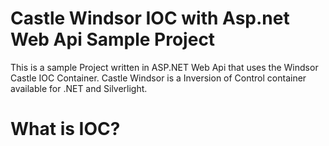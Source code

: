 # Castle Windsor IOC with Asp.net Web Api Sample Project

This is a sample Project written in ASP.NET Web Api that uses the Windsor Castle IOC Container.
Castle Windsor is a Inversion of Control container available for .NET and Silverlight.
# What is IOC?
